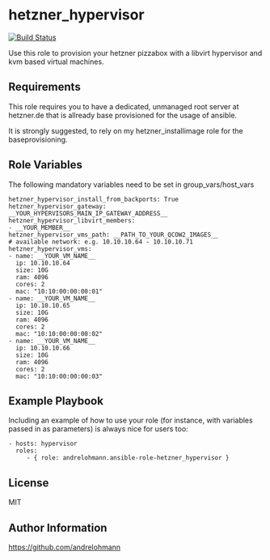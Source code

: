 hetzner_hypervisor
====================

[![Build Status](https://travis-ci.org/andrelohmann/ansible-role-hetzner_hypervisor.svg?branch=master)](https://travis-ci.org/andrelohmann/ansible-role-hetzner_hypervisor)

Use this role to provision your hetzner pizzabox with a libvirt hypervisor and kvm based virtual machines.

Requirements
------------

This role requires you to have a dedicated, unmanaged root server at hetzner.de that is allready base provisioned for the usage of ansible.

It is strongly suggested, to rely on my hetzner_installimage role for the baseprovisioning.

Role Variables
--------------

The following mandatory variables need to be set in group_vars/host_vars

    hetzner_hypervisor_install_from_backports: True
    hetzner_hypervisor_gateway: __YOUR_HYPERVISORS_MAIN_IP_GATEWAY_ADDRESS__
    hetzner_hypervisor_libvirt_members:
    - __YOUR_MEMBER__
    hetzner_hypervisor_vms_path: __PATH_TO_YOUR_QCOW2_IMAGES__
    # available network: e.g. 10.10.10.64 - 10.10.10.71
    hetzner_hypervisor_vms:
    - name: __YOUR_VM_NAME__
      ip: 10.10.10.64
      size: 10G
      ram: 4096
      cores: 2
      mac: "10:10:00:00:00:01"
    - name: __YOUR_VM_NAME__
      ip: 10.10.10.65
      size: 10G
      ram: 4096
      cores: 2
      mac: "10:10:00:00:00:02"
    - name: __YOUR_VM_NAME__
      ip: 10.10.10.66
      size: 10G
      ram: 4096
      cores: 2
      mac: "10:10:00:00:00:03"

Example Playbook
----------------

Including an example of how to use your role (for instance, with variables passed in as parameters) is always nice for users too:

    - hosts: hypervisor
      roles:
         - { role: andrelohmann.ansible-role-hetzner_hypervisor }

License
-------

MIT

Author Information
------------------

https://github.com/andrelohmann
